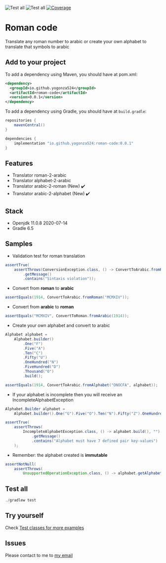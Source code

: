 ![Test all](https://github.com/yogonza524/roman-code/workflows/test-all/badge.svg)
![Test all](https://github.com/yogonza524/roman-code/workflows/mutation-test/badge.svg)
[![Coverage](https://codecov.io/gh/yogonza524/roman-code/branch/master/graph/badge.svg)](https://codecov.io/gh/yogonza524/roman-code)
# Roman code
Translate any roman number to arabic or create your own alphabet to translate that symbols to arabic 

## Add to your project
To add a dependency using Maven, you should have at pom.xml:
```xml
<dependency>
  <groupId>io.github.yogonza524</groupId>
  <artifactId>roman-code</artifactId>
  <version>0.0.1</version>
</dependency>
```

To add a dependency using Gradle, you should have at ```build.gradle```:
```groovy
repositories {
    mavenCentral()
}

dependencies {
    implementation "io.github.yogonza524:roman-code:0.0.1"
}
```

## Features
- Translator roman-2-arabic
- Translator alphabet-2-arabic
- Translator arabic-2-roman (New) :heavy_check_mark:
- Translator arabic-2-alphabet (New) :heavy_check_mark:

## Stack
- Openjdk 11.0.8 2020-07-14
- Gradle 6.5

## Samples
- Validation test for roman translation
```java
assertTrue(
    assertThrows(ConversionException.class, () -> ConvertToArabic.fromRoman("VX"), "")
        .getMessage()
        .contains("Sintaxis violation"));
```

- Convert from **roman** to **arabic**
```java
assertEquals(1914, ConvertToArabic.fromRoman("MCMXIV"));
```

- Convert from **arabic** to **roman**
```java
assertEquals("MCMXIV", ConvertToRoman.fromArabic(1914));
```

- Create your own alphabet and convert to arabic
```java
Alphabet alphabet =
    Alphabet.builder()
        .One("F")
        .Five("A")
        .Ten("C")
        .Fifty("U")
        .OneHundred("N")
        .FiveHundred("D")
        .Thousand("O")
        .build();

assertEquals(1914, ConvertToArabic.fromAlphabet("ONOCFA", alphabet));
```

- If your alphabet is incomplete then you will receive an IncompleteAlphabetException
```java
Alphabet.Builder alphabet =
    Alphabet.builder().One("G").Five("O").Ten("N").Fifty("Z").OneHundred("A");

assertTrue(
    assertThrows(
        IncompleteAlphabetException.class, () -> alphabet.build(), "")
            .getMessage()
            .contains("Alphabet must have 7 defined pair key-values")
    );
```

- Remember: the alphabet created is **immutable**
```java
assertNotNull(
    assertThrows(
        UnsupportedOperationException.class, () -> alphabet.getAlphabet().put("G", 19), ""));
```

## Test all
```java
./gradlew test
```

## Try yourself
Check [Test classes for more examples](./src/test/java/com/roman/code/)
 
## Issues
Please contact to me to [my email](mailto:yogonza524@gmail.com)